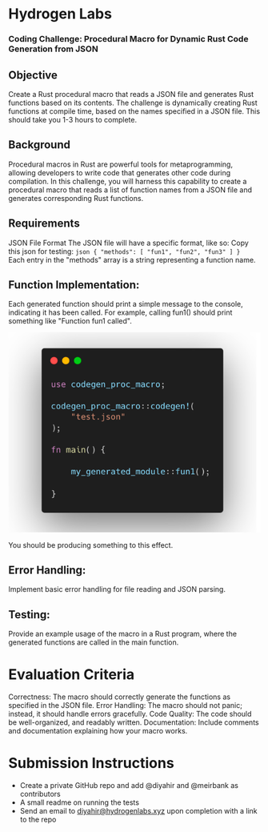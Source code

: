 # Hydrogen Labs

### Coding Challenge: Procedural Macro for Dynamic Rust Code Generation from JSON 

## Objective
Create a Rust procedural macro that reads a JSON file and generates Rust functions based on its contents. The challenge is dynamically creating Rust functions at compile time, based on the names specified in a JSON file. This should take you 1-3 hours to complete.

## Background
Procedural macros in Rust are powerful tools for metaprogramming, allowing developers to write code that generates other code during compilation. In this challenge, you will harness this capability to create a procedural macro that reads a list of function names from a JSON file and generates corresponding Rust functions.

## Requirements
JSON File Format
The JSON file will have a specific format, like so:
Copy this json for testing:
    ```json
    {
        "methods": [
            "fun1",
            "fun2",
            "fun3"
        ]
    }
    ```
Each entry in the "methods" array is a string representing a function name.

## Function Implementation: 
Each generated function should print a simple message to the console, indicating it has been called. For example, calling fun1() should print something like "Function fun1 called".

![Alt text](challenge_implementation_example.png)

You should be producing something to this effect. 

## Error Handling: 
Implement basic error handling for file reading and JSON parsing.

## Testing: 
Provide an example usage of the macro in a Rust program, where the generated functions are called in the main function.

# Evaluation Criteria
Correctness: The macro should correctly generate the functions as specified in the JSON file.
Error Handling: The macro should not panic; instead, it should handle errors gracefully.
Code Quality: The code should be well-organized, and readably written.
Documentation: Include comments and documentation explaining how your macro works.

# Submission Instructions
- Create a private GitHub repo and add @diyahir and @meirbank as contributors
- A small readme on running the tests
- Send an email to diyahir@hydrogenlabs.xyz upon completion with a link to the repo
